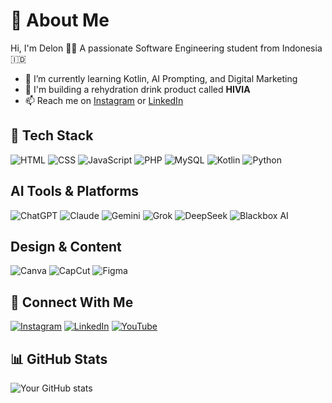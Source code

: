 # 👋 About Me
Hi, I'm Delon 👨‍💻 A passionate Software Engineering student from Indonesia 🇮🇩  
- 🌱 I’m currently learning Kotlin, AI Prompting, and Digital Marketing
- 🚀 I'm building a rehydration drink product called **HIVIA**
- 📫 Reach me on [Instagram](https://www.instagram.com/mhmmdagil_028/) or [LinkedIn](https://www.linkedin.com/in/muh-agil-zakaria-a4a278310/)

## 🚀 Tech Stack
![HTML](https://img.shields.io/badge/-HTML5-orange?style=flat&logo=html5)
![CSS](https://img.shields.io/badge/-CSS3-blue?style=flat&logo=css3)
![JavaScript](https://img.shields.io/badge/-JavaScript-yellow?style=flat&logo=javascript)
![PHP](https://img.shields.io/badge/-PHP-777bb4?style=flat&logo=php)
![MySQL](https://img.shields.io/badge/-MySQL-00758F?style=flat&logo=mysql)
![Kotlin](https://img.shields.io/badge/-Kotlin-7F52FF?style=flat&logo=kotlin)
![Python](https://img.shields.io/badge/-Python-3776AB?style=flat&logo=python)

## AI Tools & Platforms
![ChatGPT](https://img.shields.io/badge/-ChatGPT-10a37f?style=flat&logo=openai)
![Claude](https://img.shields.io/badge/-Claude-8A2BE2?style=flat&logo=anthropic)
![Gemini](https://img.shields.io/badge/-Gemini-4285F4?style=flat&logo=google)
![Grok](https://img.shields.io/badge/-Grok-FF5F00?style=flat&logo=x)
![DeepSeek](https://img.shields.io/badge/-DeepSeek-0056A2?style=flat)
![Blackbox AI](https://img.shields.io/badge/-Blackbox_A.I.-000000?style=flat)

## Design & Content
![Canva](https://img.shields.io/badge/-Canva-00C4CC?style=flat&logo=canva)
![CapCut](https://img.shields.io/badge/-CapCut-000000?style=flat&logo=capcut)
![Figma](https://img.shields.io/badge/-Figma-F24E1E?style=flat&logo=figma)

## 🔗 Connect With Me
[![Instagram](https://img.shields.io/badge/-Instagram-E4405F?style=flat&logo=instagram&logoColor=white)](https://www.instagram.com/mhmmdagil_028/)
[![LinkedIn](https://img.shields.io/badge/-LinkedIn-0077B5?style=flat&logo=linkedin&logoColor=white)](https://www.linkedin.com/in/muh-agil-zakaria-a4a278310/)
[![YouTube](https://img.shields.io/badge/-YouTube-FF0000?style=flat&logo=youtube&logoColor=white)](https://www.youtube.com/@gcs_22muhagilzakaria5)

## 📊 GitHub Stats
![Your GitHub stats](https://github-readme-stats.vercel.app/api?username=delon123&show_icons=true&theme=radical)

